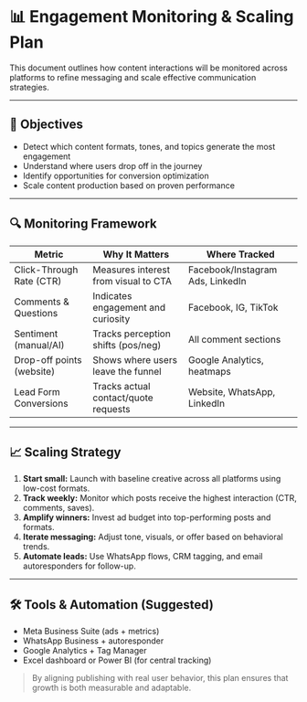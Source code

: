 # 📊 Engagement Monitoring & Scaling Plan

This document outlines how content interactions will be monitored across platforms to refine messaging and scale effective communication strategies.

---

## 🎯 Objectives

- Detect which content formats, tones, and topics generate the most engagement
- Understand where users drop off in the journey
- Identify opportunities for conversion optimization
- Scale content production based on proven performance

---

## 🔍 Monitoring Framework

| Metric                    | Why It Matters                        | Where Tracked                  |
|---------------------------|----------------------------------------|--------------------------------|
| Click-Through Rate (CTR)  | Measures interest from visual to CTA   | Facebook/Instagram Ads, LinkedIn |
| Comments & Questions      | Indicates engagement and curiosity     | Facebook, IG, TikTok           |
| Sentiment (manual/AI)     | Tracks perception shifts (pos/neg)     | All comment sections           |
| Drop-off points (website) | Shows where users leave the funnel     | Google Analytics, heatmaps     |
| Lead Form Conversions     | Tracks actual contact/quote requests   | Website, WhatsApp, LinkedIn    |

---

## 📈 Scaling Strategy

1. **Start small:** Launch with baseline creative across all platforms using low-cost formats.
2. **Track weekly:** Monitor which posts receive the highest interaction (CTR, comments, saves).
3. **Amplify winners:** Invest ad budget into top-performing posts and formats.
4. **Iterate messaging:** Adjust tone, visuals, or offer based on behavioral trends.
5. **Automate leads:** Use WhatsApp flows, CRM tagging, and email autoresponders for follow-up.

---

## 🛠️ Tools & Automation (Suggested)

- Meta Business Suite (ads + metrics)
- WhatsApp Business + autoresponder
- Google Analytics + Tag Manager
- Excel dashboard or Power BI (for central tracking)

> By aligning publishing with real user behavior, this plan ensures that growth is both measurable and adaptable.
